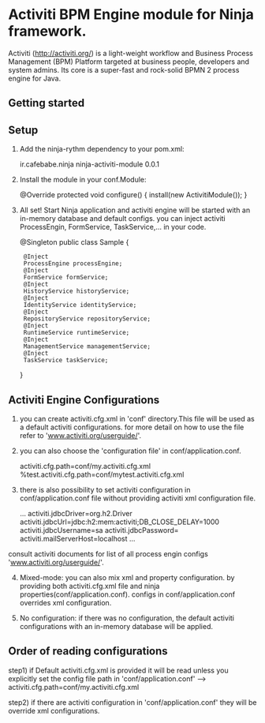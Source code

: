 Activiti BPM Engine module for Ninja framework.
=====================
Activiti (http://activiti.org/) is a light-weight workflow and Business Process Management (BPM) Platform targeted at business people, developers and system admins. Its core is a super-fast and rock-solid BPMN 2 process engine for Java.


Getting started
---------------

Setup
-----

1) Add the ninja-rythm dependency to your pom.xml:

    <dependency>
        <groupId>ir.cafebabe.ninja</groupId>
        <artifactId>ninja-activiti-module</artifactId>
        <version>0.0.1</version>
    </dependency>

2) Install the module in your conf.Module:

    @Override
    protected void configure() {
        install(new ActivitiModule());
    }
    
3) All set! Start Ninja application and activiti engine will be started with an in-memory database and default configs.
you can inject activiti ProcessEngin, FormService, TaskService,... in your code.

    @Singleton
    public class Sample {
    
        @Inject
        ProcessEngine processEngine;
        @Inject
        FormService formService;
        @Inject
        HistoryService historyService;
        @Inject
        IdentityService identityService;
        @Inject
        RepositoryService repositoryService;
        @Inject
        RuntimeService runtimeService;
        @Inject
        ManagementService managementService;
        @Inject
        TaskService taskService;

    }


Activiti Engine Configurations
------------------------------

1) you can create activiti.cfg.xml in 'conf' directory.This file will be used as a default activiti configurations. for more detail on how to use the file refer to 'www.activiti.org/userguide/'. 

2) you can also choose the 'configuration file' in conf/application.conf.
    
    activiti.cfg.path=conf/my.activiti.cfg.xml
    %test.activiti.cfg.path=conf/mytest.activiti.cfg.xml

3) there is also possibility to set activiti configuration in  conf/application.conf file without providing activiti xml configuration file.

    ...
    activiti.jdbcDriver=org.h2.Driver
    activiti.jdbcUrl=jdbc:h2:mem:activiti;DB_CLOSE_DELAY=1000
    activiti.jdbcUsername=sa
    activiti.jdbcPassword=
    activiti.mailServerHost=localhost
    ...

  consult activiti documents for list of all process engin configs 'www.activiti.org/userguide/'.

4) Mixed-mode: you can also mix xml and property configuration. by providing both activiti.cfg.xml file and ninja properties(conf/application.conf). configs in conf/application.conf overrides xml configuration.

5) No configuration: if there was no configuration, the default activiti configurations with an in-memory database will be applied.

Order of reading configurations
-------------------------------

 step1) if Default activiti.cfg.xml is provided it will be read unless you explicitly set the config file path in  'conf/application.conf' --> activiti.cfg.path=conf/my.activiti.cfg.xml

 step2) if there are activiti configuration in 'conf/application.conf' they will be override xml configurations.

